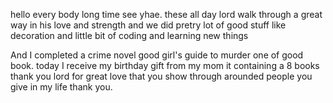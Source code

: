 hello every body long time see yhae. these all day lord walk through a great way in his love and strength
and we did pretry lot of good stuff like decoration and little bit of coding and learning new things 

And I completed a crime novel good girl's guide to murder one of good book.
today I receive my birthday gift from my mom it containing a 8 books thank you lord for great love that you show through arounded people you give in my life thank you.